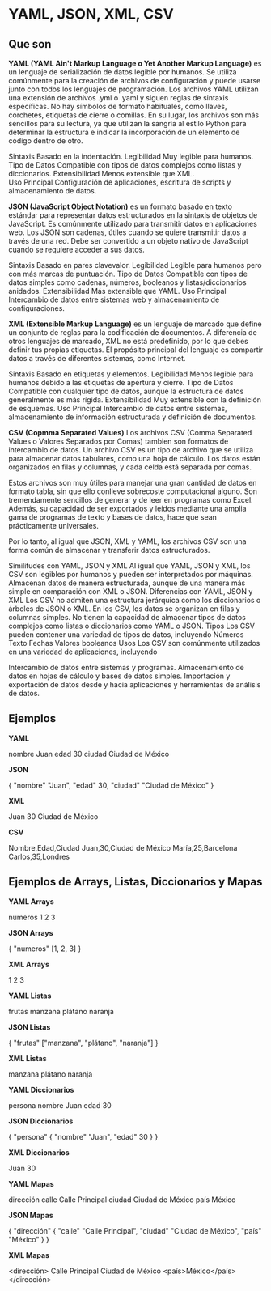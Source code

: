 # YAML, JSON, XML, CSV

## Que son

**YAML (YAML Ain't Markup Language o Yet Another Markup Language)**
es un lenguaje de serialización de datos legible por humanos.
Se utiliza comúnmente para la creación de archivos de configuración y puede usarse junto con todos los lenguajes de programación.
Los archivos YAML utilizan una extensión de archivos .yml o .yaml y siguen reglas de sintaxis específicas.
No hay símbolos de formato habituales, como llaves, corchetes, etiquetas de cierre o comillas.
En su lugar, los archivos son más sencillos para su lectura, ya que utilizan la sangría al estilo Python para determinar la estructura e indicar la incorporación de un elemento de código dentro de otro.

 Sintaxis  Basado en la indentación.
 Legibilidad  Muy legible para humanos.	
 Tipo de Datos  Compatible con tipos de datos complejos como listas y diccionarios.
 Extensibilidad 	Menos extensible que XML.	
 Uso Principal 	Configuración de aplicaciones, escritura de scripts y almacenamiento de datos.	

**JSON (JavaScript Object Notation)** es un formato basado en texto estándar para representar datos estructurados en la sintaxis de objetos de JavaScript.
Es comúnmente utilizado para transmitir datos en aplicaciones web.
Los JSON son cadenas, útiles cuando se quiere transmitir datos a través de una red.
Debe ser convertido a un objeto nativo de JavaScript cuando se requiere acceder a sus datos.

 Sintaxis  Basado en pares clavevalor.
 Legibilidad  Legible para humanos pero con más marcas de puntuación.
 Tipo de Datos  Compatible con tipos de datos simples como cadenas, números, booleanos y listas/diccionarios anidados.
 Extensibilidad  Más extensible que YAML.
 Uso Principal  Intercambio de datos entre sistemas web y almacenamiento de configuraciones.	


**XML (Extensible Markup Language)** es un lenguaje de marcado que define un conjunto de reglas para la codificación de documentos.
A diferencia de otros lenguajes de marcado, XML no está predefinido, por lo que debes definir tus propias etiquetas.
El propósito principal del lenguaje es compartir datos a través de diferentes sistemas, como Internet.

 Sintaxis  Basado en etiquetas y elementos.
 Legibilidad  Menos legible para humanos debido a las etiquetas de apertura y cierre.
 Tipo de Datos  Compatible con cualquier tipo de datos, aunque la estructura de datos generalmente es más rígida.
 Extensibilidad  Muy extensible con la definición de esquemas.
 Uso Principal  Intercambio de datos entre sistemas, almacenamiento de información estructurada y definición de documentos.

**CSV (Copmma Separated Values)**
Los archivos CSV (Comma Separated Values o Valores Separados por Comas) tambien son formatos de intercambio de datos. Un archivo CSV es un tipo de archivo que se utiliza para almacenar datos tabulares, como una hoja de cálculo. Los datos están organizados en filas y columnas, y cada celda está separada por comas.

Estos archivos son muy útiles para manejar una gran cantidad de datos en formato tabla, sin que ello conlleve sobrecoste computacional alguno. Son tremendamente sencillos de generar y de leer en programas como Excel. Además, su capacidad de ser exportados y leídos mediante una amplia gama de programas de texto y bases de datos, hace que sean prácticamente universales.

Por lo tanto, al igual que JSON, XML y YAML, los archivos CSV son una forma común de almacenar y transferir datos estructurados.

 Similitudes con YAML, JSON y XML 
Al igual que YAML, JSON y XML, los CSV son legibles por humanos y pueden ser interpretados por máquinas.
Almacenan datos de manera estructurada, aunque de una manera más simple en comparación con XML o JSON.
 Diferencias con YAML, JSON y XML 
Los CSV no admiten una estructura jerárquica como los diccionarios o árboles de JSON o XML. En los CSV, los datos se organizan en filas y columnas simples.
No tienen la capacidad de almacenar tipos de datos complejos como listas o diccionarios como YAML o JSON.
 Tipos  Los CSV pueden contener una variedad de tipos de datos, incluyendo 
     Números
     Texto
     Fechas
     Valores booleanos
 Usos  Los CSV son comúnmente utilizados en una variedad de aplicaciones, incluyendo 

 Intercambio de datos entre sistemas y programas.
 Almacenamiento de datos en hojas de cálculo y bases de datos simples.
 Importación y exportación de datos desde y hacia aplicaciones y herramientas de análisis de datos.





## Ejemplos

**YAML**

nombre  Juan
edad  30
ciudad  Ciudad de México


**JSON**

{
  "nombre"  "Juan",
  "edad"  30,
  "ciudad"  "Ciudad de México"
}


**XML**

<persona>
  <nombre>Juan</nombre>
  <edad>30</edad>
  <ciudad>Ciudad de México</ciudad>
</persona>


**CSV**

Nombre,Edad,Ciudad
Juan,30,Ciudad de México
María,25,Barcelona
Carlos,35,Londres


## Ejemplos de Arrays, Listas, Diccionarios y Mapas

**YAML Arrays**

numeros 
   1
   2
   3


**JSON Arrays**

{
  "numeros"  [1, 2, 3]
}


**XML Arrays**

<numeros>
  <numero>1</numero>
  <numero>2</numero>
  <numero>3</numero>
</numeros>


**YAML Listas**

frutas 
   manzana
   plátano
   naranja


**JSON Listas**

{
  "frutas"  ["manzana", "plátano", "naranja"]
}


**XML Listas**

<frutas>
  <fruta>manzana</fruta>
  <fruta>plátano</fruta>
  <fruta>naranja</fruta>
</frutas>


**YAML Diccionarios**

persona 
  nombre  Juan
  edad  30


**JSON Diccionarios**

{
  "persona"  {
    "nombre"  "Juan",
    "edad"  30
  }
}


**XML Diccionarios**

<persona>
  <nombre>Juan</nombre>
  <edad>30</edad>
</persona>


**YAML Mapas**

dirección 
  calle  Calle Principal
  ciudad  Ciudad de México
  país  México


**JSON Mapas**

{
  "dirección"  {
    "calle"  "Calle Principal",
    "ciudad"  "Ciudad de México",
    "país"  "México"
  }
}


**XML Mapas**

<dirección>
  <calle>Calle Principal</calle>
  <ciudad>Ciudad de México</ciudad>
  <país>México</país>
</dirección>
